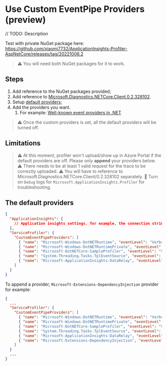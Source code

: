# Use Custom EventPipe Providers (preview)

// TODO: Description

Test with private NuGet package here:
https://github.com/xiaomi7732/ApplicationInsights-Profiler-AspNetCore/releases/tag/20221006.2

> ⚠️ You will need both NuGet packages for it to work.

## Steps

1. Add reference to the NuGet packages provided;
2. Add reference to [Microsoft.Diagnostics.NETCore.Client.0.2.328102](https://www.nuget.org/packages/Microsoft.Diagnostics.NETCore.Client/0.2.328102).   
4. Setup [default providers](#The-default-providers);
5. Add the providers you want.
   1. For example: [Well-known event providers in .NET](https://learn.microsoft.com/en-us/dotnet/core/diagnostics/well-known-event-providers)

> ⚠️ Once the custom providers is set, all the default providers will be turned off.

## Limitations

> ⚠️ At this moment, profiler won't upload/show up in Azure Portal if the default providers are off. Please only **append** your providers below.  
> ⚠️ There needs to be at least 1 valid request for the trace to be correctly uploaded.
> ⚠️ You will have to reference to Microsoft.Diagnostics.NETCore.Client/0.2.328102 separately.
> 🚩 Turn on `Debug` logs for `Microsoft.ApplicationInsights.Profiler` for troubleshooting.

## The default providers

```json
{
  "ApplicationInsights": {
    // Application insights settings. for example, the connection string...
  },
  "ServiceProfiler": {
    "CustomEventPipeProviders": [
      { "name": "Microsoft-Windows-DotNETRuntime", "eventLevel": "Verbose", "keywords": "0x4c14fccbd" },
      { "name": "Microsoft-Windows-DotNETRuntimePrivate", "eventLevel": "Verbose", "keywords": "0x4002000b" },
      { "name": "Microsoft-DotNETCore-SampleProfiler", "eventLevel": "Verbose", "keywords": "0x0" },
      { "name": "System.Threading.Tasks.TplEventSource", "eventLevel": "Verbose", "keywords": "0xc7" },
      { "name": "Microsoft-ApplicationInsights-DataRelay", "eventLevel": "Verbose", "keywords": "0xffffffff" }
    ]
  }
}
```

To append a provider, `Microsoft-Extensions-DependencyInjection` provider for example:

```json
{
  ...
  "ServiceProfiler": {
    "CustomEventPipeProviders": [
      { "name": "Microsoft-Windows-DotNETRuntime", "eventLevel": "Verbose", "keywords": "0x4c14fccbd" },
      { "name": "Microsoft-Windows-DotNETRuntimePrivate", "eventLevel": "Verbose", "keywords": "0x4002000b" },
      { "name": "Microsoft-DotNETCore-SampleProfiler", "eventLevel": "Verbose", "keywords": "0x0" },
      { "name": "System.Threading.Tasks.TplEventSource", "eventLevel": "Verbose", "keywords": "0xc7" },
      { "name": "Microsoft-ApplicationInsights-DataRelay", "eventLevel": "Verbose", "keywords": "0xffffffff" },
      { "name": "Microsoft-Extensions-DependencyInjection", "eventLevel": "Verbose", "keywords": "0xffffffff" }
    ]
  }
  ...
}
```
